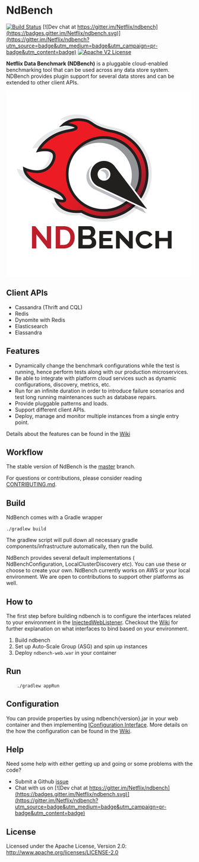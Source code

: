 # NdBench

[![Build Status](https://travis-ci.org/Netflix/ndbench.svg)](https://travis-ci.org/Netflix/ndbench)
[![Dev chat at https://gitter.im/Netflix/ndbench](https://badges.gitter.im/Netflix/ndbench.svg)](https://gitter.im/Netflix/ndbench?utm_source=badge&utm_medium=badge&utm_campaign=pr-badge&utm_content=badge)
[![Apache V2 License](http://img.shields.io/badge/license-Apache%20V2-blue.svg)](https://github.com/Netflix/ndbench/blob/master/LICENSE)


**Netflix Data Benchmark (NDBench)** is a pluggable cloud-enabled benchmarking tool that can be used across any data store system. NDBench provides plugin support for several data stores and can be extended to other client APIs.

![NDBench logo](img/ndbench-blend-type.png)


## Client APIs
* Cassandra (Thrift and CQL)
* Redis
* Dynomite with Redis
* Elasticsearch
* Elassandra

## Features
   * Dynamically change the benchmark configurations while the test is running, hence perform tests along with our production microservices.
   * Be able to integrate with platform cloud services such as dynamic configurations, discovery, metrics, etc.
   * Run for an infinite duration in order to introduce failure scenarios and test long running maintenances such as database repairs.
   * Provide pluggable patterns and loads.
   * Support different client APIs.
   * Deploy, manage and monitor multiple instances from a single entry point.

Details about the features can be found in the [Wiki](https://github.com/Netflix/ndbench/wiki)

## Workflow

The stable version of NdBench is the [master]( https://github.com/Netflix/ndbench/tree/master ) branch.

For questions or contributions, please consider reading [CONTRIBUTING.md](CONTRIBUTING.md).

## Build

NdBench comes with a Gradle wrapper

    ./gradlew build

The gradlew script will pull down all necessary gradle components/infrastructure automatically, then run the build.

NdBench provides several default implementations ( NdBenchConfiguration, LocalClusterDiscovery etc). You can use these or choose to create your own. NdBench currently works on AWS or your local environment. We are open to contributions to support other platforms as well.

## How to

The first step before building ndbench is to configure the interfaces related to your environment in the [InjectedWebListener](https://github.com/Netflix/ndbench/blob/master/ndbench-web/src/main/java/com/netflix/ndbench/defaultimpl/InjectedWebListener.java). Checkout the [Wiki](https://github.com/Netflix/ndbench/wiki/Configuration) for further explanation on what interfaces to bind based on your environment. 

1. Build ndbench
2. Set up Auto-Scale Group (ASG) and spin up instances
3. Deploy `ndbench-web.war` in your container

## Run
	    ./gradlew appRun

## Configuration

You can provide properties by using ndbench{version}.jar in your web container and then implementing [IConfiguration Interface](https://github.com/Netflix/ndbench/blob/master/ndbench-core/src/main/java/com/netflix/ndbench/core/config/IConfiguration.java). More details on the how the configuration can be found in the [Wiki](https://github.com/Netflix/ndbench/wiki/Configuration).

## Help

Need some help with either getting up and going or some problems with the code?

   * Submit a Github [issue](https://github.com/Netflix/ndbench/issues)
   * Chat with us on [![Dev chat at https://gitter.im/Netflix/ndbench](https://badges.gitter.im/Netflix/ndbench.svg)](https://gitter.im/Netflix/ndbench?utm_source=badge&utm_medium=badge&utm_campaign=pr-badge&utm_content=badge)

## License

Licensed under the Apache License, Version 2.0: http://www.apache.org/licenses/LICENSE-2.0
